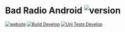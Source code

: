 # Bad Radio Android ![version](https://img.shields.io/badge/v3.0.0--beta2--patch0-blue.svg)

[![website](https://img.shields.io/badge/Website-grey.svg)](https://badradio.nz/)
[![Build Develop](https://github.com/cloudsftp/BadRadioAndroid/actions/workflows/build.yml/badge.svg?branch=develop)](https://github.com/cloudsftp/BadRadioAndroid/actions/workflows/build.yml)
[![Uni Tests Develop](https://github.com/cloudsftp/BadRadioAndroid/actions/workflows/test.yml/badge.svg?branch=develop)](https://github.com/cloudsftp/BadRadioAndroid/actions/workflows/test.yml)

